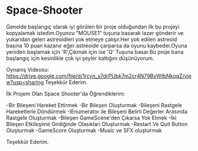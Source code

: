 # Space-Shooter
Genelde başlangıç olarak iyi görülen bir proje olduğundan ilk bu projeyi kopyalamak istedim.Oyuncu "MOUSE1" tuşuna basarak lazer gönderir ve yukarıdan gelen astreoidleri yok etmeye çalışır.Her yok edilen astreoid başına 10 puan kazanır eğer astreoide çarparsa da oyunu kaybeder.Oyuna yeniden başlamak için 'R',Çıkmak için ise 'Q' Tuşuna basar.Bu proje bana başlangıç için kesinlikle çok iyi şeyler kattığını düşünüyorum.

Oynanış Videosu: https://drive.google.com/file/d/1rcyn_s7drPUbk7m2cr4N79BvWtbNkoqZ/view?usp=sharing
Teşekkür Ederim.


İlk Projem Olan Space Shooter'da Öğrendiklerim:

-Bir Bileşeni Hareket Ettirmek
-Bir Bileşen Oluşturmak
-Bileşeni Rastgele Hareketlerle Döndürmek
-IEnumerator ile Bileşeni Belirli Değerler Arasında Rastgele Oluşturmak
-Bileşen GameScene'den Çıkarsa Yok Etmek
-İki Bileşen Etkileşime Girdiğinde Olasıkları Oluşturmak
-Restart Ve Quit Button Oluşturmak
-GameScore Oluşturmak
-Music ve SFX oluşturmak


Teşekkür Ederim.
